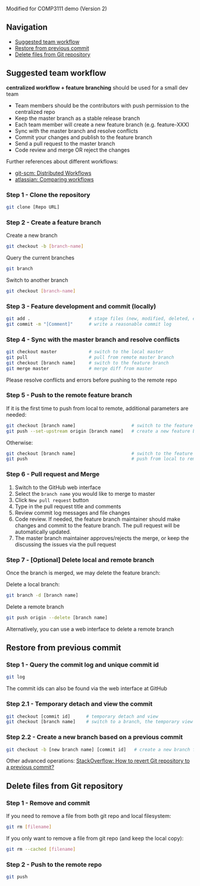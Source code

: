 Modified for COMP3111 demo (Version 2)

## Navigation
- [Suggested team workflow](#suggested-team-workflow)
- [Restore from previous commit](#restore-from-previous-commit)
- [Delete files from Git repository](#delete-files-from-git-repository)

## Suggested team workflow
**centralized workflow + feature branching** should be used for a small dev team
- Team members should be the contributors with push permission to the centralized repo
- Keep the master branch as a stable release branch
- Each team member will create a new feature branch (e.g. feature-XXX)
- Sync with the master branch and resolve conflicts
- Commit your changes and publish to the feature branch 
- Send a pull request to the master branch
- Code review and merge OR reject the changes

Further references about different workflows:
- [git-scm: Distributed Workflows](https://git-scm.com/book/en/v2/Distributed-Git-Distributed-Workflows)
- [atlassian: Comparing workflows](https://www.atlassian.com/git/tutorials/comparing-workflows)

### Step 1 - Clone the repository
```sh
git clone [Repo URL]
```

### Step 2 - Create a feature branch
Create a new branch
```sh
git checkout -b [branch-name]
```
Query the current branches 
```sh
git branch 
```
Switch to another branch
```sh
git checkout [branch-name]
```

### Step 3 - Feature development and commit (locally)
```sh
git add .                      # stage files (new, modified, deleted, equivalent to ``git add -A``)
git commit -m "[Comment]"      # write a reasonable commit log    
```

### Step 4 - Sync with the master branch and resolve conflicts
```sh
git checkout master            # switch to the local master 
git pull                       # pull from remote master branch
git checkout [branch name]     # switch to the feature branch
git merge master               # merge diff from master
```
Please resolve conflicts and errors before pushing to the remote repo

### Step 5 - Push to the remote feature branch

If it is the first time to push from local to remote, additional parameters are needed:
```sh
git checkout [branch name]                     # switch to the feature branch
git push --set-upstream origin [branch name]   # create a new feature branch in the upstream and push
```

Otherwise:
```sh
git checkout [branch name]                     # switch to the feature branch
git push                                       # push from local to remote feature branch
```

### Step 6 - Pull request and Merge
1. Switch to the GitHub web interface
2. Select the `branch name` you would like to merge to master
3. Click `New pull request` button
4. Type in the pull request title and comments
5. Review commit log messages and file changes
6. Code review. If needed, the feature branch maintainer should make changes and commit to the feature branch. The pull request will be automatically updated.
7. The master branch maintainer approves/rejects the merge, or keep the discussing the issues via the pull request

### Step 7 - [Optional] Delete local and remote branch

Once the branch is merged, we may delete the feature branch:

Delete a local branch:
```sh
git branch -d [branch name]
```

Delete a remote branch 
```sh
git push origin --delete [branch name]
```
Alternatively, you can use a web interface to delete a remote branch

## Restore from previous commit

### Step 1 - Query the commit log and unique commit id
```sh
git log
```
The commit ids can also be found via the web interface at GitHub
### Step 2.1 - Temporary detach and view the commit 
```sh
git checkout [commit id]      # temporary detach and view
git checkout [branch name]    # switch to a branch, the temporary view is removed
```
### Step 2.2 - Create a new branch based on a previous commit
```sh
git checkout -b [new branch name] [commit id]   # create a new branch from an old commit
```

Other advanced operations:
[StackOverflow: How to revert Git repository to a previous commit?](http://stackoverflow.com/questions/4114095/how-to-revert-git-repository-to-a-previous-commit)

## Delete files from Git repository

### Step 1 - Remove and commit
If you need to remove a file from both git repo and local filesystem:
```sh
git rm [filename]
```
If you only want to remove a file from git repo (and keep the local copy):
```sh
git rm --cached [filename]
```

### Step 2 - Push to the remote repo
```sh
git push
```
